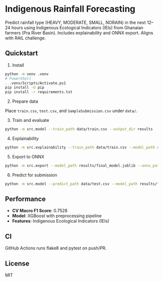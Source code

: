 # Indigenous Rainfall Forecasting

Predict rainfall type (HEAVY, MODERATE, SMALL, NORAIN) in the next 12–24 hours using Indigenous Ecological Indicators (IEIs) from Ghanaian farmers (Pra River Basin). Includes explainability and ONNX export. Aligns with RAIL challenge.

## Quickstart

1) Install

```bash
python -m venv .venv
# PowerShell
. .venv/Scripts/Activate.ps1
pip install -U pip
pip install -r requirements.txt
```

2) Prepare data

Place `train.csv`, `test.csv`, and `SampleSubmission.csv` under `data/`.

3) Train and evaluate

```bash
python -m src.model --train_path data/train.csv --output_dir results
```

4) Explainability

```bash
python -m src.explainability --train_path data/train.csv --model_path results/final_model.joblib --output_dir results/explainability
```

5) Export to ONNX

```bash
python -m src.export --model_path results/final_model.joblib --onnx_path results/model.onnx
```

6) Predict for submission

```bash
python -m src.model --predict_path data/test.csv --model_path results/final_model.joblib --submission_path results/submission.csv --sample_submission data/SampleSubmission.csv
```

## Performance

- **CV Macro F1 Score**: 0.7528
- **Model**: XGBoost with preprocessing pipeline
- **Features**: Indigenous Ecological Indicators (IEIs)

## CI

GitHub Actions runs flake8 and pytest on push/PR.

## License

MIT
